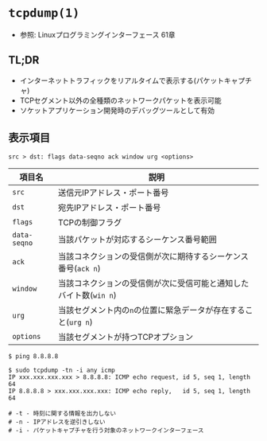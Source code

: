 # `tcpdump(1)`
- 参照: Linuxプログラミングインターフェース 61章

## TL;DR
- インターネットトラフィックをリアルタイムで表示する(パケットキャプチャ)
- TCPセグメント以外の全種類のネットワークパケットを表示可能
- ソケットアプリケーション開発時のデバッグツールとして有効

## 表示項目
```
src > dst: flags data-seqno ack window urg <options>
```

| 項目名       | 説明                                                              |
| -            | -                                                                 |
| `src`        | 送信元IPアドレス・ポート番号                                      |
| `dst`        | 宛先IPアドレス・ポート番号                                        |
| `flags`      | TCPの制御フラグ                                                   |
| `data-seqno` | 当該パケットが対応するシーケンス番号範囲                          |
| `ack`        | 当該コネクションの受信側が次に期待するシーケンス番号(`ack n`)     |
| `window`     | 当該コネクションの受信側が次に受信可能と通知したバイト数(`win n`) |
| `urg`        | 当該セグメント内の`n`の位置に緊急データが存在すること(`urg n`)    |
| `options`    | 当該セグメントが持つTCPオプション                                 |

```
$ ping 8.8.8.8
```

```
$ sudo tcpdump -tn -i any icmp
IP xxx.xxx.xxx.xxx > 8.8.8.8: ICMP echo request, id 5, seq 1, length 64
IP 8.8.8.8 > xxx.xxx.xxx.xxx: ICMP echo reply,   id 5, seq 1, length 64

# -t - 時刻に関する情報を出力しない
# -n - IPアドレスを逆引きしない
# -i - パケットキャプチャを行う対象のネットワークインターフェース
```
